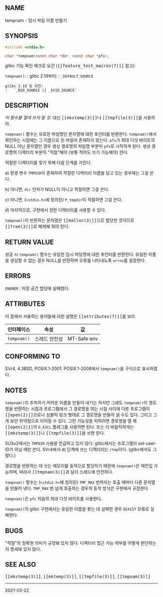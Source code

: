 ## NAME

tempnam - 임시 파일 이름 만들기

## SYNOPSIS

```c
#include <stdio.h>

char *tempnam(const char *dir, const char *pfx);
```

glibc 기능 확인 매크로 요건 (<tt>[[feature_test_macros(7)]]</tt> 참고):

`tempnam()`:
:   glibc 2.19부터:
    :   `_DEFAULT_SOURCE`

    glibc 2.19 및 이전:
    :   `_BSD_SOURCE || _SVID_SOURCE`

## DESCRIPTION

*이 함수를 절대 쓰지 말 것.* 대신 <tt>[[mkstemp(3)]]</tt>나 <tt>[[tmpfile(3)]]</tt>을 사용하라.

`tempnam()` 함수는 유효한 파일명인 문자열에 대한 포인터를 반환한다. `tempnam()`에서 확인하는 시점에는 그 이름으로 된 파일이 존재하지 않는다. `pfx`가 최대 다섯 바이트의 NULL 아닌 문자열인 경우 생성 경로명의 파일명 부분이 `pfx`로 시작하게 된다. 생성 경로명의 디렉터리 부분이 "적절"해야 (보통 적어도 쓰기 가능해야) 한다.

적절한 디렉터리를 찾기 위해 다음 단계를 거친다.

a) 환경 변수 `TMPDIR`이 존재하여 적절한 디렉터리 이름을 담고 있는 경우에는 그걸 쓴다.

b) 아니면, `dir` 인자가 NULL이 아니고 적절하면 그걸 쓴다.

c) 아니면, (`<stdio.h>`에 정의된) `P_tmpdir`이 적절하면 그걸 쓴다.

d) 마지막으로, 구현에서 정한 디렉터리를 사용할 수 있다.

`tempnam()`이 반환하는 문자열은 <tt>[[malloc(3)]]</tt>으로 할당한 것이므로 <tt>[[free(3)]]</tt>로 해제해 줘야 한다.

## RETURN VALUE

성공 시 `tempnam()` 함수는 유일한 임시 파일명에 대한 포인터를 반환한다. 유일한 이름을 생성할 수 없는 경우 NULL을 반환하며 오류를 나타내도록 `errno`를 설정한다.

## ERRORS

`ENOMEM`
:   저장 공간 할당에 실패했다.

## ATTRIBUTES

이 절에서 사용하는 용어들에 대한 설명은 <tt>[[attributes(7)]]</tt>를 보라.

| 인터페이스 | 속성 | 값 |
| --- | --- | --- |
| `tempnam()` | 스레드 안전성 | MT-Safe env |

## CONFORMING TO

SVr4, 4.3BSD, POSIX.1-2001. POSIX.1-2008에서 `tempnam()`을 구식으로 표시하였다.

## NOTES

`tempnam()`이 추측하기 어려운 이름을 만들어 내기는 하지만 그래도 `tempnam()`이 경로명을 반환하는 시점과 프로그램에서 그 경로명을 여는 시점 사이에 다른 프로그램이 <tt>[[open(2)]]</tt>으로나 심볼릭 링크 형태로 그 경로명을 만들어 낼 수도 있다. 그리고 그게 보안 취약점으로 이어질 수 있다. 그런 가능성을 피하려면 경로명을 열 때 <tt>[[open(2)]]</tt>의 `O_EXCL` 플래그를 사용하면 된다. 또는 더 바람직하게는 <tt>[[mkstemp(3)]]</tt>나 <tt>[[tmpfile(3)]]</tt>을 쓰면 된다.

SUSv2에서는 `TMPDIR` 사용을 언급하고 있지 않다. glibc에서는 프로그램이 set-user-ID가 아닐 때만 쓴다. SVr4에서 d) 단계에 쓰는 디렉터리는 `/tmp`이다. (glibc에서도 그렇다.)

경로명을 반환하는 데 쓰는 메모리를 동적으로 할당하기 때문에 `tempnam()`은 재진입 가능하며, 따라서 <tt>[[tmpnam(3)]]</tt>과 달리 스레드에 안전하다.

`tempnam()` 함수는 (`<stdio.h>`에 정의된) `TMP_MAX` 번까지는 호출 때마다 다른 문자열을 만들어 낸다. `TMP_MAX` 번 넘게 호출하는 경우의 동작 방식은 구현에서 규정한다.

`tempnam()`은 `pfx` 처음의 최대 다섯 바이트를 사용한다.

`tempnam()`의 glibc 구현에서는 유일한 이름을 찾는 데 실패한 경우 `EEXIST` 오류로 실패한다.

## BUGS

"적절"의 정확한 의미가 규정돼 있지 않다. 디렉터리 접근 가능 여부를 어떻게 판단하는지 명세돼 있지 않다.

## SEE ALSO

<tt>[[mkstemp(3)]]</tt>, <tt>[[mktemp(3)]]</tt>, <tt>[[tmpfile(3)]]</tt>, <tt>[[tmpnam(3)]]</tt>

----

2021-03-22
